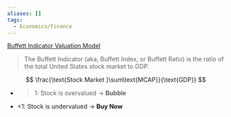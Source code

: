 ```yaml
---
aliases: []
tags:
  - Economics/Finance
---
```


[Buffett Indicator Valuation Model](https://www.currentmarketvaluation.com/models/buffett-indicator.php)

> The Buffett Indicator (aka, Buffett Index, or Buffett Ratio) is the ratio of the total United States stock market to GDP.

$$
\frac{\text{Stock Market }\sum\text{MCAP}}{\text{GDP}}
$$

- > 1: Stock is overvalued → **Bubble**
- <1: Stock is undervalued → **Buy Now**
